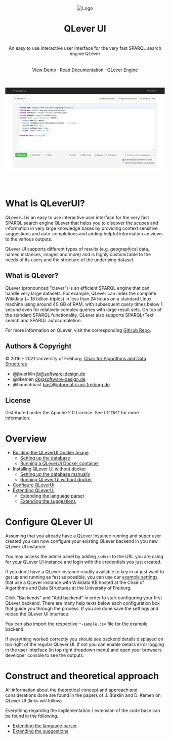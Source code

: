 <p align="center">
  <br>
  <img src="backend/static/favicon.ico" alt="Logo" width="80" height="80">
</p>
<h1 align="center">QLever UI</h1>
<p align="center">
  <br>An easy to use interactive user interface for the very fast SPARQL search engine QLever<br><br />
    <br />
    <a href="https://qlever.cs.uni-freiburg.de/wikidata">View Demo</a>
    ·
    <a href="#overview">Read Documentation</a>
    ·
    <a href="https://github.com/ad-freiburg/QLever">QLever Engine</a>
</p>
<br><br>
  <div style="text-align: center;">
    <img src="docs/screenshot.png" alt="QLever UI">
</div>
</p>
<br><br>

# What is QLeverUI?
QLeverUI is an easy to use interactive user interface for the very fast SPARQL search engine QLever that helps you to discover the scopes and information in very large knowledge bases by providing context sensitive suggestions and auto-completions and adding helpful information an views to the various outputs.

QLever UI supports different types of results (e.g. geographical data, named instances, images and more) and is highly customizable to the needs of its users and the structure of the underlying dataset.
## What is QLever?
QLever (pronounced "clever") is an efficient SPARQL engine that can handle very large datasets. For example, QLever can index the complete Wikidata (~ 18 billion triples) in less than 24 hours on a standard Linux machine using around 40 GB of RAM, with subsequent query times below 1 second even for relatively complex queries with large result sets. On top of the standard SPARQL functionality, QLever also supports SPARQL+Text search and SPARQL autocompletion.

For more information on QLever, visit the corresponding [GitHub Repo](https://github.com/ad-freiburg/QLever).
## Authors & Copyright
© 2016 - 2021 University of Freiburg, [Chair for Algorithms and Data Structures](https://ad.cs.uni-freiburg.de/)

- @jbuerklin <jb@software-design.de>   
- @dkemen <dk@software-design.de>
- @hannahbast <bast@informatik.uni-freiburg.de>

## License
Distributed under the Apache 2.0 License. See `LICENSE` for more information.
# Overview
* [Building the QLeverUI Docker Image](docs/install_qleverui.md#building-the-qleverui-docker-container)
    * [Setting up the database](docs/install_qleverui.md#setting-up-the-database)
    * [Running a QLeverUI Docker container](docs/install_qleverui.md#running-a-qleverui-docker-container)
* [Installing QLever UI without docker](docs/install_qleverui.md#installing-qlever-ui-without-docker)
    * [Setting up the database manually](docs/install_qleverui.md#setting-up-the-database-manually)
    * [Running QLever UI without docker](docs/install_qleverui.md#running-qlever-ui-without-docker)
* [Configure QLeverUI](#configure-qlever-ui)
* [Extending QLeverUI](#construct-and-theoretical-approach)
    * [Extending the language parser](docs/extending_parser.md)
    * [Extending the suggestions](docs/extending_suggestions.md)


# Configure QLever UI

Assuming that you already have a QLever Instance running and super user created you can now configure your existing QLever backend in you new QLever UI instance. 

You may access the admin panel by adding `/admin` to the URL you are using for your QLever UI instance and login with the credentials you just created.

If you don't have a QLever instance readily available to key in or just want to get up and running as fast as possible, you can use our [example settings](resources/) that use a QLever instance with Wikidata KB hosted at the Chair of Algorithms and Data Structures at the University of Freiburg.  

Click "Backends" and "Add backend" in order to start configuring your first QLever backend. There are many help texts below each configuration box that guide you through the process. If you are done save the settings and reload the QLever UI interface.

You can also import the respective `*-sample.csv` file for the example backend.

If everything worked correctly you should see backend details displayed on top right of the regular QLever UI. If not you can enable details error logging in the user interface (in top right dropdown menu) and open your browsers developer console to see the outputs.

# Construct and theoretical approach
All information about the theoretical concept and approach and considerations done are found in the papers of J. Bürklin and D. Kemen on QLever UI (links will follow)

Everything regarding the implementation / extension of the code base can be found in the following.

* [Extending the language parser](docs/extending_parser.md)
* [Extending the suggestions](docs/extending_suggestions.md)